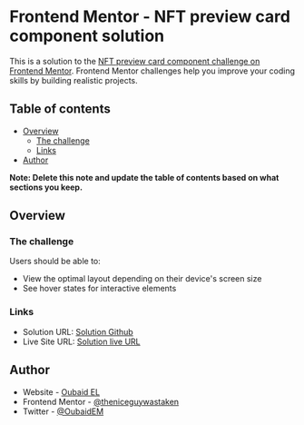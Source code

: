 # Frontend Mentor - NFT preview card component solution

This is a solution to the [NFT preview card component challenge on Frontend Mentor](https://www.frontendmentor.io/challenges/nft-preview-card-component-SbdUL_w0U). Frontend Mentor challenges help you improve your coding skills by building realistic projects. 

## Table of contents

- [Overview](#overview)
  - [The challenge](#the-challenge)
  - [Links](#links)
- [Author](#author)

**Note: Delete this note and update the table of contents based on what sections you keep.**

## Overview

### The challenge

Users should be able to:

- View the optimal layout depending on their device's screen size
- See hover states for interactive elements

### Links

- Solution URL: [Solution Github](https://github.com/theniceguywastaken/NFT-preview-card-component-challenge-hub)
- Live Site URL: [Solution live URL](https://theniceguywastaken.github.io/NFT-preview-card-component-challenge-hub/)

## Author

- Website - [Oubaid EL](https://www.linkedin.com/in/oubaidelmoudhik/)
- Frontend Mentor - [@theniceguywastaken](https://www.frontendmentor.io/profile/theniceguywastaken)
- Twitter - [@OubaidEM](https://twitter.com/OubaidEM)

